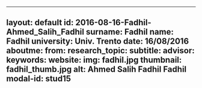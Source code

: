 ---
layout: default 
id: 2016-08-16-Fadhil-Ahmed_Salih_Fadhil
surname: Fadhil
name: Fadhil
university: Univ. Trento
date: 16/08/2016
aboutme: 
from: 
research_topic: 
subtitle: 
advisor: 
keywords: 
website: 
img: fadhil.jpg
thumbnail: fadhil_thumb.jpg
alt: Ahmed Salih Fadhil Fadhil
modal-id: stud15
------
